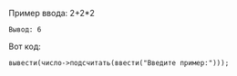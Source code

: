 Пример ввода: 2+2*2
```
Вывод: 6
```

Вот код:
```
вывести(число->подсчитать(ввести("Введите пример:")));
```